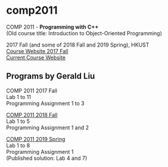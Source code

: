 # comp2011

COMP 2011 -	**Programming with C++**  
(Old course title: Introduction to Object-Oriented Programming)  

2017 Fall (and some of 2018 Fall and 2019 Spring), HKUST  
[Course Website 2017 Fall](https://course.cse.ust.hk/comp2011_2017F)  
[Current Course Website](https://course.cse.ust.hk/comp2011)

## Programs by Gerald Liu
COMP 2011 2017 Fall  
Lab 1 to 11  
Programming Assignment 1 to 3

[COMP 2011 2018 Fall](https://github.com/gerald-liu/comp2011/tree/master/2018Fall)  
Lab 1 to 5  
Programming Assignment 1 and 2

[COMP 2011 2019 Spring](https://github.com/gerald-liu/comp2011/tree/master/2019Spring)  
Lab 1 to 8  
Programming Assignment 1  
(Published solution: Lab 4 and 7)
